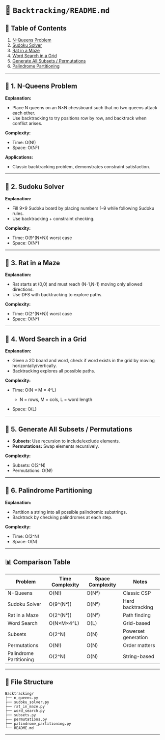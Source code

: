 # 📂 `Backtracking/README.md`

## 📑 Table of Contents

1. [N-Queens Problem](#1-n-queens-problem)
2. [Sudoku Solver](#2-sudoku-solver)
3. [Rat in a Maze](#3-rat-in-a-maze)
4. [Word Search in a Grid](#4-word-search-in-a-grid)
5. [Generate All Subsets / Permutations](#5-generate-all-subsets--permutations)
6. [Palindrome Partitioning](#6-palindrome-partitioning)

---

## 🔹 1. N-Queens Problem

**Explanation:**

* Place N queens on an N×N chessboard such that no two queens attack each other.
* Use backtracking to try positions row by row, and backtrack when conflict arises.

**Complexity:**

* Time: O(N!)
* Space: O(N²)

**Applications:**

* Classic backtracking problem, demonstrates constraint satisfaction.

---

## 🔹 2. Sudoku Solver

**Explanation:**

* Fill 9×9 Sudoku board by placing numbers 1–9 while following Sudoku rules.
* Use backtracking + constraint checking.

**Complexity:**

* Time: O(9^(N\*N)) worst case
* Space: O(N²)

---

## 🔹 3. Rat in a Maze

**Explanation:**

* Rat starts at (0,0) and must reach (N-1,N-1) moving only allowed directions.
* Use DFS with backtracking to explore paths.

**Complexity:**

* Time: O(2^(N\*N)) worst case
* Space: O(N²)

---

## 🔹 4. Word Search in a Grid

**Explanation:**

* Given a 2D board and word, check if word exists in the grid by moving horizontally/vertically.
* Backtracking explores all possible paths.

**Complexity:**

* Time: O(N × M × 4^L)

  * N = rows, M = cols, L = word length
* Space: O(L)

---

## 🔹 5. Generate All Subsets / Permutations

* **Subsets:** Use recursion to include/exclude elements.
* **Permutations:** Swap elements recursively.

**Complexity:**

* Subsets: O(2^N)
* Permutations: O(N!)

---

## 🔹 6. Palindrome Partitioning

**Explanation:**

* Partition a string into all possible palindromic substrings.
* Backtrack by checking palindromes at each step.

**Complexity:**

* Time: O(2^N)
* Space: O(N)

---

## 📊 Comparison Table

| Problem                 | Time Complexity | Space Complexity | Notes               |
| ----------------------- | --------------- | ---------------- | ------------------- |
| N-Queens                | O(N!)           | O(N²)            | Classic CSP         |
| Sudoku Solver           | O(9^(N²))       | O(N²)            | Hard backtracking   |
| Rat in a Maze           | O(2^(N²))       | O(N²)            | Path finding        |
| Word Search             | O(N×M×4^L)      | O(L)             | Grid-based          |
| Subsets                 | O(2^N)          | O(N)             | Powerset generation |
| Permutations            | O(N!)           | O(N)             | Order matters       |
| Palindrome Partitioning | O(2^N)          | O(N)             | String-based        |

---

## 📂 File Structure

```
Backtracking/
├── n_queens.py
├── sudoku_solver.py
├── rat_in_maze.py
├── word_search.py
├── subsets.py
├── permutations.py
├── palindrome_partitioning.py
└── README.md
```

---
